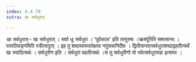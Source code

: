 ```yaml
---
index: 4.4.78
sutra: खः सर्वधुरात्

---
```

_खः सर्वधुरात्_ - खः सर्वधुरात् । सर्वा धूः सर्वधुरा । 'पूर्वकाल' इति तत्पुरुषः ।ऋक्पू॑रिति समासान्तः ।परवल्लिङ्ग॑मिति स्त्रीत्वाट्टाप् । इह तु शब्दस्वरूपापेक्षया नपुंसकनिर्देशः । द्वितीयान्तात्सर्वधुराशब्दाद्वहतीत्यर्थे खः स्यादित्यर्थः । सर्वधुरीण इति । सर्वधुरां वहतीत्यर्थः ।स तु सर्वधुरीणो यो भवेत्सर्वधुरावहः॑ इत्यमरः ।